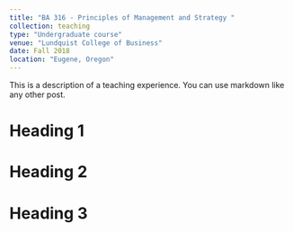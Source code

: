 ```yaml
---
title: "BA 316 - Principles of Management and Strategy "
collection: teaching
type: "Undergraduate course"
venue: "Lundquist College of Business"
date: Fall 2018
location: "Eugene, Oregon"
---
```


This is a description of a teaching experience. You can use markdown like any other post.

Heading 1
======

Heading 2
======

Heading 3
======
